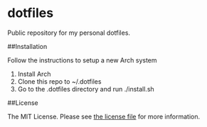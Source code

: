 # dotfiles

Public repository for my personal dotfiles.

##Installation

Follow the instructions to setup a new Arch system

1. Install Arch
2. Clone this repo to ~/.dotfiles
3. Go to the .dotfiles directory and run ./install.sh

##License

The MIT License. Please see [the license file](license.md) for more information.


